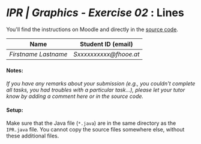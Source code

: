 # *IPR | Graphics - Exercise 02* : Lines

You'll find the instructions on Moodle and directly in the [source code](./Lines.java).


| Name                 | Student ID (email)      |
|----------------------|-------------------------|
| _Firstname Lastname_ | _Sxxxxxxxxxx@fhooe.at_  |




#### Notes:

_If you have any remarks about your submission (e.g., you couldn't complete all tasks, you had troubles with a particular task...), please let your tutor know by adding a comment here or in the source code._


#### Setup:
Make sure that the Java file (`*.java`) are in the same directory as the `IPR.java` file. You cannot copy the source files somewhere else, without these additional files.